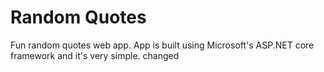 # Random Quotes
Fun random quotes web app.  App is built using Microsoft's ASP.NET core framework and it's very simple.
changed
